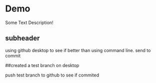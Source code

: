 # Demo

Some Text Description!


## subheader

using github desktop to see if better than using command line. send to commit

##created a test branch on desktop

push test branch to github to see if commited